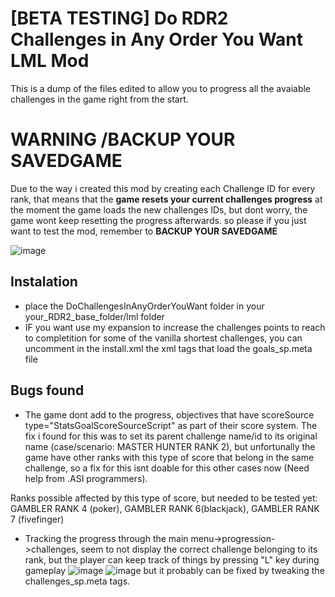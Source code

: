 # [BETA TESTING] Do RDR2 Challenges in Any Order You Want LML Mod
This is a dump of the files edited to allow you to progress all the avaiable challenges in the game right from the start.
# WARNING /BACKUP YOUR SAVEDGAME
Due to the way i created this mod by creating each Challenge ID for every rank, 
that means that the **game resets your current challenges progress** at the moment the game loads the new challenges IDs,
but dont worry, the game wont keep resetting the progress afterwards.
so please if you just want to test the mod, remember to **BACKUP YOUR SAVEDGAME**

![image](https://user-images.githubusercontent.com/62562208/162847227-d1132dae-8f92-4cb4-9cb3-6e9cb21cf782.png)

## Instalation
+ place the DoChallengesInAnyOrderYouWant folder in your your_RDR2_base_folder/lml folder
+ IF you want use my expansion to increase the challenges points to reach to completition for some of the vanilla shortest challenges, you can uncomment in the install.xml the xml tags that load the goals_sp.meta file

## Bugs found
+ The game dont add to the progress, objectives that have scoreSource type="StatsGoalScoreSourceScript" as part of their score system. The fix i found for this was to set its parent challenge name/id to its original name (case/scenario: MASTER HUNTER RANK 2), but unfortunally the game have other ranks with this type of score that belong in the same challenge, so a fix for this isnt doable for this other cases now (Need help from .ASI programmers).

Ranks possible affected by this type of score, but needed to be tested yet: GAMBLER RANK 4 (poker), GAMBLER RANK 6(blackjack), GAMBLER RANK 7 (fivefinger)
+ Tracking the progress through the main menu->progression->challenges, seem to not display the correct challenge belonging to its rank, but the player can keep track of things by pressing "L" key during gameplay
![image](https://user-images.githubusercontent.com/62562208/162848483-33409702-f38a-48c0-8b96-36db29a03dc7.png)
![image](https://user-images.githubusercontent.com/62562208/162848538-2da38d3f-0dba-4247-8ad1-f3171ac5defc.png)
but it probably can be fixed by tweaking the challenges_sp.meta tags.
